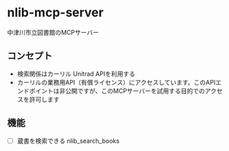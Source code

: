 # nlib-mcp-server

中津川市立図書館のMCPサーバー

## コンセプト

- 検索関係はカーリル Unitrad APIを利用する
- カーリルの業務用API（有償ライセンス）にアクセスしています。このAPIエンドポイントは非公開ですが、このMCPサーバーを試用する目的でのアクセスを許可します

## 機能

- [ ] 蔵書を検索できる nlib_search_books
